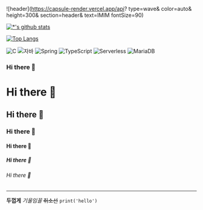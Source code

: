 ![header](https://capsule-render.vercel.app/api?
type=wave&
color=auto&
height=300&
section=header&
text=IMIM
fontSize=90)


[![*'s github stats](https://github-readme-stats.vercel.app/api?username=IMIM1212)](https://github.com/IMIM1212)

[![Top Langs](https://github-readme-stats.vercel.app/api/top-langs/?username=IMIM1212)](https://github.com/IMIM1212/github-readme-stats)

![C](https://img.shields.io/badge/-C-123456?style=flat-square&logo=C&logoColor=black)
![자바](https://img.shields.io/badge/-자바-007396?style=flat&logo=Java&logoColor=ffffff)
![Spring](https://img.shields.io/badge/-Spring-6DB33F?style=for-the-badge&logo=Spring&logoColor=white)
![TypeScript](https://img.shields.io/badge/-TypeScript-3178C6?style=flat-square&logo=TypeScript&logoColor=white)
![Serverless](https://img.shields.io/badge/-Serverless-FD5750?style=flat-square&logo=Serverless&logoColor=magenta)
![MariaDB](https://img.shields.io/badge/-MariaDB-1F305F?style=flat-square&logo=mariadb&logoColor=white)
### Hi there 👋

<!--
**IMIM1212/IMIM1212** is a ✨ _special_ ✨ repository because its `README.md` (this file) appears on your GitHub profile.

Here are some ideas to get you started:

- 🔭 I’m currently working on ...
- 🌱 I’m currently learning ...
- 👯 I’m looking to collaborate on ...
- 🤔 I’m looking for help with ...
- 💬 Ask me about ...
- 📫 How to reach me: ...
- 😄 Pronouns: ...
- ⚡ Fun fact: ...
-->
# Hi there 👋
## Hi there 👋
### Hi there 👋
#### Hi there 👋
##### Hi there 👋
###### Hi there 👋
---
**두껍게**
*기울임꼴*
~~취소선~~
```print('hello')```


